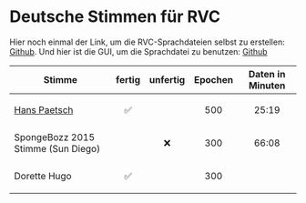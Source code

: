# Deutsche Stimmen für RVC

Hier noch einmal der Link, um die RVC-Sprachdateien selbst zu erstellen: [Github](https://github.com/RVC-Project/Retrieval-based-Voice-Conversion-WebUI).
Und hier ist die GUI, um die Sprachdatei zu benutzen: [Github](https://github.com/Tiger14n/RVC-GUI)

|Stimme|fertig|unfertig|Epochen|Daten in Minuten|
|---|---|---|---|---|
|[Hans Paetsch](https://github.com/haunetal1990/AI_RVC_Stimmen/releases/tag/HansPaetsch)|<p align="center">:white_check_mark:</p>||<p align="center">500</p>|<p align="center">25:19</p>|
|SpongeBozz 2015 Stimme (Sun Diego)||<p align="center">:x:</p>|<p align="center">300</p>|<p align="center">66:08</p>|
|Dorette Hugo|<p align="center">:white_check_mark:</p>||<p align="center">300</p>|<p align="center"></p>|
